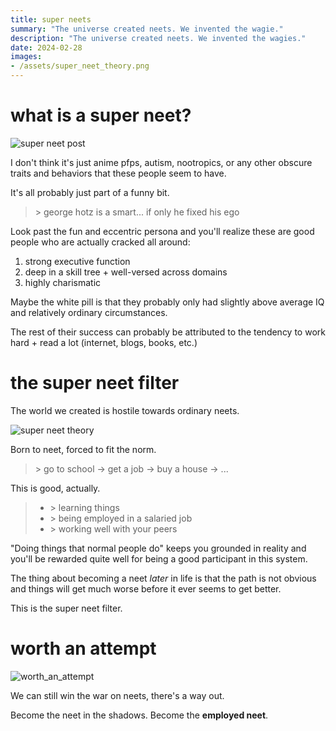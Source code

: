 ```yaml
---
title: super neets
summary: "The universe created neets. We invented the wagie."
description: "The universe created neets. We invented the wagies."
date: 2024-02-28
images:
- /assets/super_neet_theory.png
---
```


# what is a super neet?

![super neet post](/assets/super_neet_post.png)

I don't think it's just anime pfps, autism, nootropics, or any other obscure
traits and behaviors that these people seem to have. 

It's all probably just part of a funny bit.

> \> george hotz is a smart... if only he fixed his ego

Look past the fun and eccentric persona and you'll realize these are good
people who are actually cracked all around:

1. strong executive function
2. deep in a skill tree + well-versed across domains
3. highly charismatic

Maybe the white pill is that they probably only had slightly above average IQ
and relatively ordinary circumstances. 

The rest of their success can probably be attributed to the tendency to work
hard + read a lot (internet, blogs, books, etc.)

# the super neet filter

The world we created is hostile towards ordinary neets.

![super neet theory](/assets/super_neet_theory.png)

Born to neet, forced to fit the norm.

> \> go to school -> get a job -> buy a house -> ...

This is good, actually. 

> - \> learning things 
> - \> being employed in a salaried job
> - \> working well with your peers

"Doing things that normal people do" keeps you grounded in reality and you'll
be rewarded quite well for being a good participant in this system.

The thing about becoming a neet *later* in life is that the path is not obvious
and things will get much worse before it ever seems to get better.

This is the super neet filter.

# worth an attempt

![worth_an_attempt](/assets/for_preferred_homie.png)

We can still win the war on neets, there's a way out.

Become the neet in the shadows. Become the **employed neet**.

